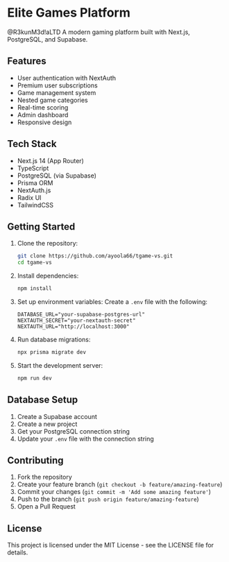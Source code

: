 # Elite Games Platform

@R3kunM3d!aLTD
A modern gaming platform built with Next.js, PostgreSQL, and Supabase.

## Features

- User authentication with NextAuth
- Premium user subscriptions
- Game management system
- Nested game categories
- Real-time scoring
- Admin dashboard
- Responsive design

## Tech Stack

- Next.js 14 (App Router)
- TypeScript
- PostgreSQL (via Supabase)
- Prisma ORM
- NextAuth.js
- Radix UI
- TailwindCSS

## Getting Started

1. Clone the repository:

   ```bash
   git clone https://github.com/ayoola66/tgame-vs.git
   cd tgame-vs
   ```

2. Install dependencies:

   ```bash
   npm install
   ```

3. Set up environment variables:
   Create a `.env` file with the following:

   ```
   DATABASE_URL="your-supabase-postgres-url"
   NEXTAUTH_SECRET="your-nextauth-secret"
   NEXTAUTH_URL="http://localhost:3000"
   ```

4. Run database migrations:

   ```bash
   npx prisma migrate dev
   ```

5. Start the development server:
   ```bash
   npm run dev
   ```

## Database Setup

1. Create a Supabase account
2. Create a new project
3. Get your PostgreSQL connection string
4. Update your `.env` file with the connection string

## Contributing

1. Fork the repository
2. Create your feature branch (`git checkout -b feature/amazing-feature`)
3. Commit your changes (`git commit -m 'Add some amazing feature'`)
4. Push to the branch (`git push origin feature/amazing-feature`)
5. Open a Pull Request

## License

This project is licensed under the MIT License - see the LICENSE file for details.
